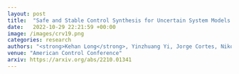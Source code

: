 ```yaml
---
layout: post
title:  "Safe and Stable Control Synthesis for Uncertain System Models via Distributionally Robust Optimization"
date:   2022-10-29 22:21:59 +00:00
image: /images/crv19.png
categories: research
authors: "<strong>Kehan Long</strong>, Yinzhuang Yi, Jorge Cortes, Nikolay Atanasov"
venue: "American Control Conference"
arxiv: https://arxiv.org/abs/2210.01341
---
```



